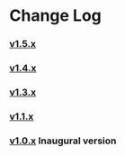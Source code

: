 # Change Log

### [v1.5.x](001.005.x.md)
### [v1.4.x](001.004.x.md)
### [v1.3.x](001.003.x.md)
### [v1.1.x](001.001.x.md)
### [v1.0.x](001.000.x.md) Inaugural version

